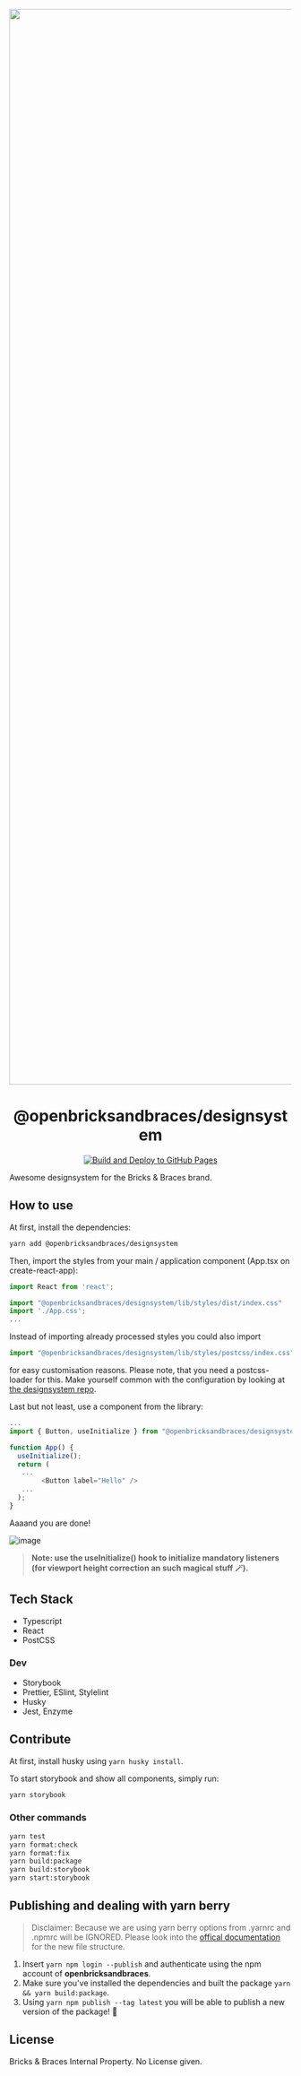 <p align="center">
  <a href="https://bricksandbraces.com">
     <img width="1920" alt="Bricks & Braces - Designsystem" src="https://user-images.githubusercontent.com/33894877/148248514-6499eccf-2aae-4ebc-ab1a-7b033138df19.png"/>
  </a>
</p>
<h1 align="center">
  @openbricksandbraces/designsystem
</h1>

<p align="center">
  <a href="https://github.com/bricksandbraces/designsystem/actions/workflows/ghp-deployment.yml">
    <img src="https://github.com/bricksandbraces/designsystem/actions/workflows/ghp-deployment.yml/badge.svg" alt="Build and Deploy to GitHub Pages" />
  </a>
</p>

Awesome designsystem for the Bricks & Braces brand.

## How to use

At first, install the dependencies:

```bash
yarn add @openbricksandbraces/designsystem
```

Then, import the styles from your main / application component (App.tsx on create-react-app):

```javascript
import React from 'react';

import "@openbricksandbraces/designsystem/lib/styles/dist/index.css"
import './App.css';
...
```

Instead of importing already processed styles you could also import

```javascript
import "@openbricksandbraces/designsystem/lib/styles/postcss/index.css";
```

for easy customisation reasons. Please note, that you need a postcss-loader for this. Make yourself common with the configuration by looking at [the designsystem repo](https://github.com/bricksandbraces/designsystem).

Last but not least, use a component from the library:

```javascript
...
import { Button, useInitialize } from "@openbricksandbraces/designsystem"

function App() {
  useInitialize();
  return (
   ...
        <Button label="Hello" />
   ...
  );
}
```

Aaaand you are done!

![image](https://user-images.githubusercontent.com/8998518/125286009-934f4500-e31b-11eb-94d7-4238b41b446f.png)

> **Note: use the useInitialize() hook to initialize mandatory listeners (for viewport height correction an such magical stuff 🪄).**

## Tech Stack

- Typescript
- React
- PostCSS

### Dev

- Storybook
- Prettier, ESlint, Stylelint
- Husky
- Jest, Enzyme

## Contribute

At first, install husky using `yarn husky install`.

To start storybook and show all components, simply run:

```bash
yarn storybook
```

### Other commands

```bash
yarn test
yarn format:check
yarn format:fix
yarn build:package
yarn build:storybook
yarn start:storybook
```

## Publishing and dealing with yarn berry

> Disclaimer: Because we are using yarn berry options from .yarnrc and .npmrc will be IGNORED. Please look into the [offical documentation](https://yarnpkg.com/configuration/yarnrc) for the new file structure.

1. Insert `yarn npm login --publish` and authenticate using the npm account of **openbricksandbraces**.
2. Make sure you've installed the dependencies and built the package `yarn && yarn build:package`.
3. Using `yarn npm publish --tag latest` you will be able to publish a new version of the package! 🎉

## License

Bricks & Braces Internal Property. No License given.
